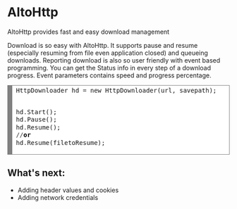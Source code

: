 # AltoHttp
AltoHttp provides fast and easy download management

Download is so easy with AltoHttp. It supports pause and resume (especially resuming from file even application closed) and queueing downloads.
Reporting download is also so user friendly with event based programming. You can get the Status info in every step of a download progress.
Event parameters contains speed and progress percentage.
<!-- HTML generated using hilite.me --><div style="background: #ffffff; overflow:auto;width:auto;border:solid gray;border-width:.1em .1em .1em .8em;padding:.2em .6em;"><pre style="margin: 0; line-height: 125%">HttpDownloader hd <span style="color: #333333">=</span> new HttpDownloader(url, savepath);
hd<span style="color: #333333">.</span>Start();
hd<span style="color: #333333">.</span>Pause();
hd<span style="color: #333333">.</span>Resume(); <span style="color: #333333">//</span><span style="color: #000000; font-weight: bold">or</span> hd<span style="color: #333333">.</span>Resume(filetoResume);
</pre></div>


<h2> What's next: </h2>
<ul>
<li>Adding header values and cookies</li>
<li>Adding network credentials</li>
</ul>
